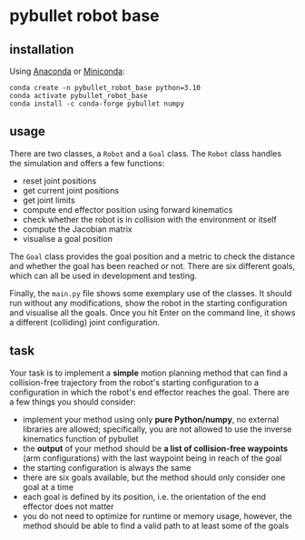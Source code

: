 # pybullet robot base

## installation

Using [Anaconda](https://docs.anaconda.com/free/anaconda/install/) or [Miniconda](https://docs.anaconda.com/free/miniconda/index.html):

```
conda create -n pybullet_robot_base python=3.10
conda activate pybullet_robot_base
conda install -c conda-forge pybullet numpy
```

## usage

There are two classes, a `Robot` and a `Goal` class.
The `Robot` class handles the simulation and offers a few functions:
- reset joint positions
- get current joint positions
- get joint limits
- compute end effector position using forward kinematics
- check whether the robot is in collision with the environment or itself
- compute the Jacobian matrix
- visualise a goal position

The `Goal` class provides the goal position and a metric to check the distance and whether the goal has been reached or not.
There are six different goals, which can all be used in development and testing.

Finally, the `main.py` file shows some exemplary use of the classes.
It should run without any modifications, show the robot in the starting configuration and visualise all the goals.
Once you hit Enter on the command line, it shows a different (colliding) joint configuration.

## task

Your task is to implement a **simple** motion planning method that can find a collision-free trajectory from the robot's starting configuration to a configuration in which the robot's end effector reaches the goal.
There are a few things you should consider:
- implement your method using only **pure Python/numpy**, no external libraries are allowed; specifically, you are not allowed to use the inverse kinematics function of pybullet
- the **output** of your method should be **a list of collision-free waypoints** (arm configurations) with the last waypoint being in reach of the goal
- the starting configuration is always the same
- there are six goals available, but the method should only consider one goal at a time
- each goal is defined by its position, i.e. the orientation of the end effector does not matter
- you do not need to optimize for runtime or memory usage, however, the method should be able to find a valid path to at least some of the goals